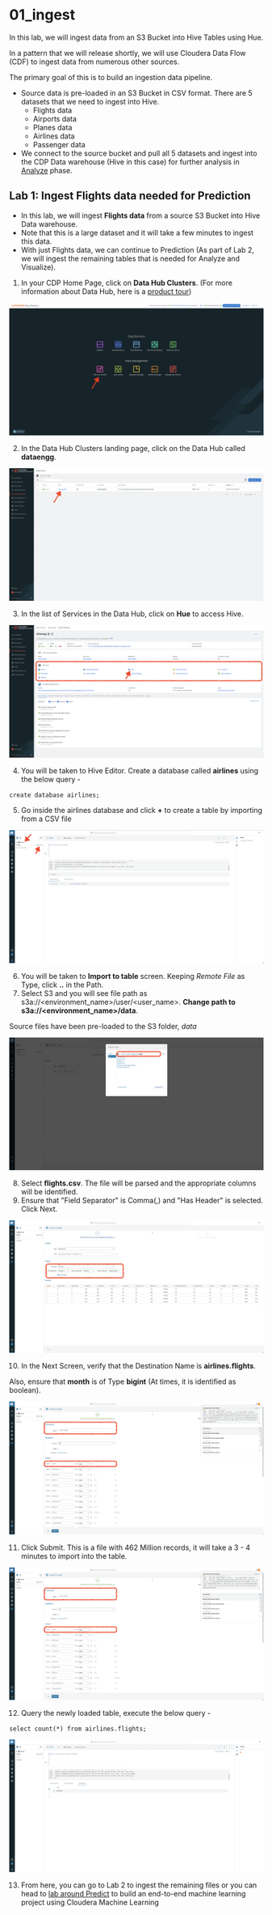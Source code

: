 # 01_ingest

In this lab, we will ingest data from an S3 Bucket into Hive Tables using Hue. 

In a pattern that we will release shortly, we will use Cloudera Data Flow (CDF) to ingest data from numerous other sources. 

The primary goal of this is to build an ingestion data pipeline.
- Source data is pre-loaded in an S3 Bucket in CSV format. There are 5 datasets that we need to ingest into Hive.
    - Flights data
    - Airports data
    - Planes data
    - Airlines data
    - Passenger data
- We connect to the source bucket and pull all 5 datasets and ingest into the CDP Data warehouse (Hive in this case) for further analysis in [Analyze](02_analyze.md) phase.

## Lab 1: Ingest Flights data needed for Prediction

- In this lab, we will ingest **Flights data** from a source S3 Bucket into Hive Data warehouse. 
- Note that this is a large dataset and it will take a few minutes to ingest this data. 
- With just Flights data, we can continue to Prediction (As part of Lab 2, we will ingest the remaining tables that is needed for Analyze and Visualize).

1. In your CDP Home Page, click on **Data Hub Clusters**. (For more information about Data Hub, here is a [product tour](https://www.cloudera.com/products/data-hub/cdp-tour-data-hub.html))

![Screen_Shot_2023_04_23_at_2_27_29_PM.png](images/Screen_Shot_2023_04_23_at_2_27_29_PM.png)

2. In the Data Hub Clusters landing page, click on the Data Hub called **dataengg**. 

![Screen_Shot_2023_04_23_at_2_28_05_PM.png](images/Screen_Shot_2023_04_23_at_2_28_05_PM.png)

3. In the list of Services in the Data Hub, click on **Hue** to access Hive.

![Screen_Shot_2023_04_23_at_2_28_36_PM.png](images/Screen_Shot_2023_04_23_at_2_28_36_PM.png)

4. You will be taken to Hive Editor. Create a database called **airlines** using the below query - 

```
create database airlines;
```
5. Go inside the airlines database and click **+** to create a table by importing from a CSV file

![Screen_Shot_2023_04_23_at_2_35_16_PM.png](images/Screen_Shot_2023_04_23_at_2_35_16_PM.png)

6. You will be taken to **Import to table** screen. Keeping _Remote File_ as Type, click **..** in the Path. 
7. Select S3 and you will see file path as s3a://<environment_name>/user/<user_name>. **Change path to s3a://<environment_name>/data**.

Source files have been pre-loaded to the S3 folder, _data_

![Screen_Shot_2023_04_23_at_2_36_50_PM.png](images/Screen_Shot_2023_04_23_at_2_36_50_PM.png)

8. Select **flights.csv**. The file will be parsed and the appropriate columns will be identified. 
9. Ensure that "Field Separator" is Comma(,) and "Has Header" is selected. Click Next.

![Screen_Shot_2023_04_23_at_2_52_46_PM.png](images/Screen_Shot_2023_04_23_at_2_52_46_PM.png)

10. In the Next Screen, verify that the Destination Name is **airlines.flights**. 

Also, ensure that **month** is of Type **bigint** (At times, it is identified as boolean). 

![Screen_Shot_2023_04_23_at_2_55_57_PM.png](images/Screen_Shot_2023_04_23_at_2_55_57_PM.png)

11. Click Submit. This is a file with 462 Million records, it will take a 3 - 4 minutes to import into the table. 

![Screen_Shot_2023_04_23_at_2_55_57_PM.png](images/Screen_Shot_2023_04_23_at_2_55_57_PM.png)

12. Query the newly loaded table, execute the below query - 

```
select count(*) from airlines.flights;
```

![Screen_Shot_2023_04_23_at_3_00_32_PM.png](images/Screen_Shot_2023_04_23_at_3_00_32_PM.png)

13. From here, you can go to Lab 2 to ingest the remaining files or you can head to [lab around Predict](04_predict.md) to build an end-to-end machine learning project using Cloudera Machine Learning


